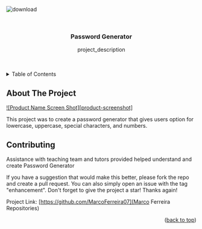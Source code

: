 <!-- Improved compatibility of back to top link: See: https://github.com/othneildrew/Best-README-Template/pull/73 -->
<a name="readme-top"></a>
<!--
*** Thanks for checking out the Best-README-Template. If you have a suggestion
*** that would make this better, please fork the repo and create a pull request
*** or simply open an issue with the tag "enhancement".
*** Don't forget to give the project a star!
*** Thanks again! Now go create something AMAZING! :D
-->

![download](https://user-images.githubusercontent.com/110065514/188962497-44996fc1-fbad-40c3-8d2d-6525db5ab4a7.jpg)


<!-- PROJECT SHIELDS -->
<!--
*** I'm using markdown "reference style" links for readability.
*** Reference links are enclosed in brackets [ ] instead of parentheses ( ).
*** See the bottom of this document for the declaration of the reference variables
*** for contributors-url, forks-url, etc. This is an optional, concise syntax you may use.
*** https://www.markdownguide.org/basic-syntax/#reference-style-links
-->




<!-- PROJECT LOGO -->
<br />
<div align="center">
  <a href="https://github.com/github_username/repo_name">
  </a>

<h3 align="center">Password Generator</h3>

  <p align="center">
    project_description
    <br />
    <br />
    <br />
</div>



<!-- TABLE OF CONTENTS -->
<details>
  <summary>Table of Contents</summary>
  <ol>
    <li>
      <a href="#about-the-project">About The Project</a>
      <ul>
        <li><a href="#built-with">Built With</a></li>
</details>



<!-- ABOUT THE PROJECT -->
## About The Project

[![Product Name Screen Shot][product-screenshot]](https://example.com)

This project was to create a password generator that gives users option for lowercase, uppercase, special characters, and numbers. 




<!-- CONTRIBUTING -->
## Contributing

Assistance with teaching team and tutors provided helped understand and create Password Generator

If you have a suggestion that would make this better, please fork the repo and create a pull request. You can also simply open an issue with the tag "enhancement".
Don't forget to give the project a star! Thanks again!

Project Link: [https://github.com/MarcoFerreira07](Marco Ferreira Repositories)

<p align="right">(<a href="#readme-top">back to top</a>)</p>